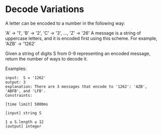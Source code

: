 # Decode Variations
A letter can be encoded to a number in the following way:

'A' -> '1', 'B' -> '2', 'C' -> '3', ..., 'Z' -> '26'
A message is a string of uppercase letters, and it is encoded first using this scheme. For example, 'AZB' -> '1262'

Given a string of digits S from 0-9 representing an encoded message, return the number of ways to decode it.

Examples:
```
input:  S = '1262'
output: 3
explanation: There are 3 messages that encode to '1262': 'AZB', 'ABFB', and 'LFB'.
Constraints:

[time limit] 5000ms

[input] string S

1 ≤ S.length ≤ 12
[output] integer
```